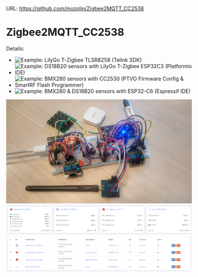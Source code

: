 URL: https://github.com/mozolin/Zigbee2MQTT_CC2538  
  
# Zigbee2MQTT_CC2538  
  
Details:  
- ![Example: LilyGo T-Zigbee TLSR8258 (Telink SDK)](https://github.com/mozolin/LilyGo_T-Zigbee_TLSR8258)  
- ![Example: DS18B20 sensors with LilyGo T-Zigbee ESP32C3 (Platformio IDE)](https://github.com/mozolin/LilyGo_T-Zigbee_ESP32C3)  
- ![Example: BMX280 sensors with CC2530 (PTVO Firmware Config & SmartRF Flash Programmer)](https://github.com/mozolin/CC2530_Zigbee)  
- ![Example: BMX280 & DS18B20 sensors with ESP32-C6 (Espressif IDE)](https://github.com/mozolin/esp32c6_zigbee)  
  
![](img/testing_zigbee_devices.jpg)
![](img/testing_zigbee_devices_01.png)
![](img/testing_zigbee_devices_03.png)
  